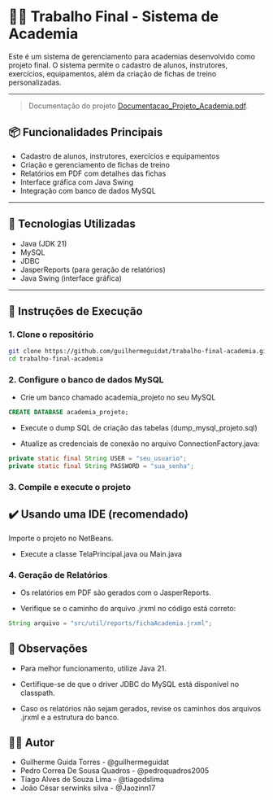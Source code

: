 # 🏋️‍♂️ Trabalho Final - Sistema de Academia

Este é um sistema de gerenciamento para academias desenvolvido como projeto final. O sistema permite o cadastro de alunos, instrutores, exercícios, equipamentos, além da criação de fichas de treino personalizadas.

---

> Documentação do projeto [Documentacao_Projeto_Academia.pdf](Documentacao_Projeto_Academia.pdf).

## 📦 Funcionalidades Principais

- Cadastro de alunos, instrutores, exercícios e equipamentos
- Criação e gerenciamento de fichas de treino
- Relatórios em PDF com detalhes das fichas
- Interface gráfica com Java Swing
- Integração com banco de dados MySQL

---

## 🧰 Tecnologias Utilizadas

- Java (JDK 21)
- MySQL
- JDBC
- JasperReports (para geração de relatórios)
- Java Swing (interface gráfica)

---

## 🚀 Instruções de Execução

### 1. Clone o repositório

```bash
git clone https://github.com/guilhermeguidat/trabalho-final-academia.git
cd trabalho-final-academia
```

### 2. Configure o banco de dados MySQL

- Crie um banco chamado academia_projeto no seu MySQL
  
```sql
CREATE DATABASE academia_projeto;
```

- Execute o dump SQL de criação das tabelas (dump_mysql_projeto.sql)
  
- Atualize as credenciais de conexão no arquivo ConnectionFactory.java:

```java
private static final String USER = "seu_usuario";
private static final String PASSWORD = "sua_senha";
```

### 3. Compile e execute o projeto

## ✔️ Usando uma IDE (recomendado)
Importe o projeto no NetBeans.

- Execute a classe TelaPrincipal.java ou Main.java

### 4. Geração de Relatórios

- Os relatórios em PDF são gerados com o JasperReports.

- Verifique se o caminho do arquivo .jrxml no código está correto:

```java
String arquivo = "src/util/reports/fichaAcademia.jrxml";
```

## 📎 Observações
- Para melhor funcionamento, utilize Java 21.

- Certifique-se de que o driver JDBC do MySQL está disponível no classpath.

- Caso os relatórios não sejam gerados, revise os caminhos dos arquivos .jrxml e a estrutura do banco.

## 👨‍💻 Autor

- Guilherme Guida Torres - @guilhermeguidat  
- Pedro Correa De Sousa Quadros - @pedroquadros2005
- Tiago Alves de Souza Lima - @tiagodslima
- João César serwinks silva - @Jaozinn17  
